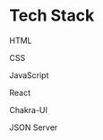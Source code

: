 <h1>Tech Stack </h1>
<p>HTML</p>
<p>CSS</p>
<p>JavaScript</p>
<p>React</p>
<p>Chakra-UI</p>
<p>JSON Server</p>
